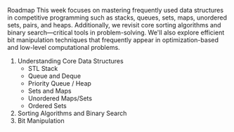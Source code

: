 Roadmap
This week focuses on mastering frequently used data structures in competitive programming such as stacks, queues, sets, maps, unordered sets, pairs, and heaps. Additionally, we revisit core sorting algorithms and binary search—critical tools in problem-solving. We'll also explore efficient bit manipulation techniques that frequently appear in optimization-based and low-level computational problems.

1. Understanding Core Data Structures
    - STL Stack 
    - Queue and Deque 
    - Priority Queue / Heap 
    - Sets and Maps 
    - Unordered Maps/Sets 
    - Ordered Sets 
2. Sorting Algorithms and Binary Search
3. Bit Manipulation

